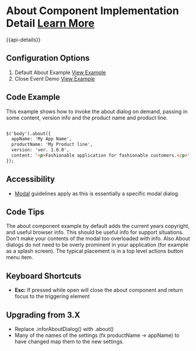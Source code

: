 
# About Component Implementation Detail [Learn More](https://soho.infor.com/index.php?p=component/about-dialog)

{{api-details}}

## Configuration Options

1. Default About Example [View Example]( /components/about/example)
2. Close Event Demo [View Example]( /components/about/test-close-event)

## Code Example

This example shows how to invoke the about dialog on demand, passing in some content, version info and the product name and product line.

```html

$('body').about({
  appName: 'My App Name',
  productName: 'My Product line',
  version: 'ver. 1.0.0',
  content: '<p>Fashionable application for fashionable customers.</p>'
});


```

## Accessibility

-   [Modal](/component/modal/docs) guidelines apply as this is essentially a specific modal dialog.

## Code Tips

The about component example by default adds the current years copyright, and useful browser info. This should be useful info for support situations. Don't make your contents of the modal too overloaded with info. Also About dialogs do not need to be overly prominent in your application (for example as a splash screen). The typical placement is in a top level actions button menu item.

## Keyboard Shortcuts

-   **Esc:** If pressed while open will close the about component and return focus to the triggering element

## Upgrading from 3.X

-   Replace .inforAboutDialog() with .about()
-   Many of the names of the settings (fx productName -> appName) to have changed map them to the new settings.
